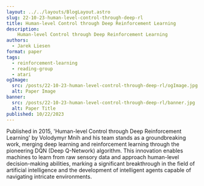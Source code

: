 ```yaml
---
layout: ../../layouts/BlogLayout.astro
slug: 22-10-23-human-level-control-through-deep-rl
title: Human-level Control through Deep Reinforcement Learning
description: 
    Human-level Control through Deep Reinforcement Learning
authors:
  - Jarek Liesen
format: paper
tags:
  - reinforcement-learning
  - reading-group
  - atari
ogImage: 
  src: /posts/22-10-23-human-level-control-through-deep-rl/ogImage.jpg
  alt: Paper Image
banner: 
  src: /posts/22-10-23-human-level-control-through-deep-rl/banner.jpg
  alt: Paper Title
published: 10/22/2023
---
```

Published in 2015, 'Human-level Control through Deep Reinforcement Learning' by Volodymyr Mnih and his team stands as a groundbreaking work, merging deep learning and reinforcement learning through the pioneering DQN (Deep Q-Network) algorithm. This innovation enables machines to learn from raw sensory data and approach human-level decision-making abilities, marking a significant breakthrough in the field of artificial intelligence and the development of intelligent agents capable of navigating intricate environments.

